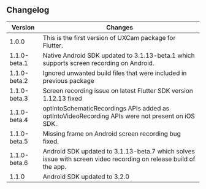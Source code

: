 ## Changelog
Version         | Changes
----------      | ----------
1.0.0	        | This is the first version of UXCam package for Flutter.
1.1.0-beta.1	| Native Android SDK updated to 3.1.13-beta.1 which supports screen recording on Android.
1.1.0-beta.2	| Ignored unwanted build files that were included in previous package
1.1.0-beta.3	| Screen recording issue on latest Flutter SDK version 1.12.13 fixed
1.1.0-beta.4	| optIntoSchematicRecordings APIs added as optIntoVideoRecording APIs were not present on iOS SDK.
1.1.0-beta.5	| Missing frame on Android screen recording bug fixed.
1.1.0-beta.6	| Android SDK updated to 3.1.13-beta.7 which solves issue with screen video recording on release build of the app.
1.1.0           | Android SDK updated to 3.2.0